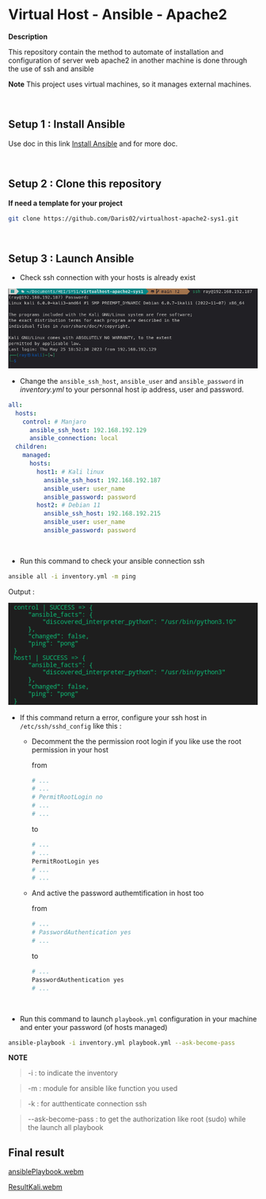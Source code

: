 # __Virtual Host - Ansible - Apache2__
__Description__

This repository contain the method to automate of
installation and configuration of server web apache2
in another machine is done through the use of ssh and
ansible

__Note__
This project uses virtual machines, so it manages external machines.

&nbsp;
## Setup 1 : Install  Ansible
Use doc in this link [Install Ansible](https://docs.ansible.com/ansible/latest/installation_guide/intro_installation.html) and for more doc. 

&nbsp;
## Setup 2 : Clone this repository
**If need a template for your project**
```sh
git clone https://github.com/Daris02/virtualhost-apache2-sys1.git
```

&nbsp;
## Setup 3 : Launch Ansible

- Check ssh connection with your hosts is already exist

![alt-img](/image/ssh_connection2.png)

- Change the `ansible_ssh_host`, `ansible_user` and `ansible_password` in _inventory.yml_ to your personnal host ip address, user and password.

```yml
all:
  hosts:
    control: # Manjaro
      ansible_ssh_host: 192.168.192.129
      ansible_connection: local
  children:
    managed:
      hosts:
        host1: # Kali linux
          ansible_ssh_host: 192.168.192.187
          ansible_user: user_name
          ansible_password: password
        host2: # Debian 11
          ansible_ssh_host: 192.168.192.215
          ansible_user: user_name
          ansible_password: password
```

&nbsp;
- Run this command to check your ansible connection ssh
```sh
ansible all -i inventory.yml -m ping
``` 
Output :

![alt-img](/image/ping_hosts.png)

- If this command return a error, configure your ssh host in `/etc/ssh/sshd_config` like this :
    
    + Decomment the the permission root login if you like use the root permission in your host

        from
        ```sh
        # ...
        # ...
        # PermitRootLogin no
        # ...
        # ...
        ```
        to
        ```sh
        # ...
        # ...
        PermitRootLogin yes
        # ...
        # ...
        ```
    
    +   And active the password authemtification in host too

        from 

        ```sh
        # ...
        # PasswordAuthentication yes
        # ...
        ```
        to

        ```sh
        # ...
        PasswordAuthentication yes
        # ...
        ```
&nbsp;
- Run this command to launch `playbook.yml` configuration in your machine and enter your password (of hosts managed)
```sh
ansible-playbook -i inventory.yml playbook.yml --ask-become-pass
```
__NOTE__
>-i : to indicate the inventory

>-m : module for ansible like function you used

>-k : for autthenticate connection ssh

>--ask-become-pass : to get the authorization like root (sudo) while the launch all playbook

## Final result

[ansiblePlaybook.webm](https://github.com/Daris02/virtualhost-apache2-sys1/assets/103503966/7bcb14a5-be36-42e7-96e0-af11b7f688eb)

[ResultKali.webm](https://github.com/Daris02/virtualhost-apache2-sys1/assets/103503966/355ab29a-2c06-4799-b8b6-41933232bf10)

